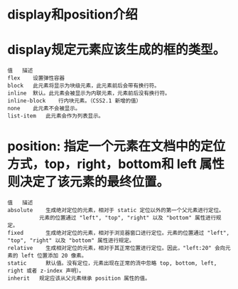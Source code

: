 # display和position介绍

  # display规定元素应该生成的框的类型。
    值	描述
    flex	设置弹性容器
    block	此元素将显示为块级元素，此元素前后会带有换行符。
    inline	默认。此元素会被显示为内联元素，元素前后没有换行符。
    inline-block	行内块元素。（CSS2.1 新增的值）
    none	此元素不会被显示。
    list-item	此元素会作为列表显示。

  # position: 指定一个元素在文档中的定位方式，top，right，bottom和 left 属性则决定了该元素的最终位置。
    值	描述
    absolute	生成绝对定位的元素，相对于 static 定位以外的第一个父元素进行定位。
              元素的位置通过 "left", "top", "right" 以及 "bottom" 属性进行规定。
    fixed	    生成绝对定位的元素，相对于浏览器窗口进行定位。元素的位置通过 "left", "top", "right" 以及 "bottom" 属性进行规定。
    relative	生成相对定位的元素，相对于其正常位置进行定位。因此，"left:20" 会向元素的 left 位置添加 20 像素。
    static  	默认值。没有定位，元素出现在正常的流中忽略 top, bottom, left, right 或者 z-index 声明）。
    inherit	  规定应该从父元素继承 position 属性的值。